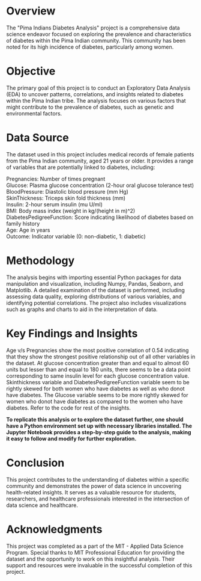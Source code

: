 # Overview
The "Pima Indians Diabetes Analysis" project is a comprehensive data science endeavor focused on exploring the prevalence and characteristics of diabetes within the Pima Indian community. This community has been noted for its high incidence of diabetes, particularly among women.

# Objective
The primary goal of this project is to conduct an Exploratory Data Analysis (EDA) to uncover patterns, correlations, and insights related to diabetes within the Pima Indian tribe. The analysis focuses on various factors that might contribute to the prevalence of diabetes, such as genetic and environmental factors.

# Data Source
The dataset used in this project includes medical records of female patients from the Pima Indian community, aged 21 years or older. It provides a range of variables that are potentially linked to diabetes, including:

  Pregnancies: Number of times pregnant \
  Glucose: Plasma glucose concentration (2-hour oral glucose tolerance test) \
  BloodPressure: Diastolic blood pressure (mm Hg) \
  SkinThickness: Triceps skin fold thickness (mm) \
  Insulin: 2-hour serum insulin (mu U/ml) \
  BMI: Body mass index (weight in kg/(height in m)^2) \
  DiabetesPedigreeFunction: Score indicating likelihood of diabetes based on family history \
  Age: Age in years \
  Outcome: Indicator variable (0: non-diabetic, 1: diabetic) 

# Methodology
The analysis begins with importing essential Python packages for data manipulation and visualization, including Numpy, Pandas, Seaborn, and Matplotlib. A detailed examination of the dataset is performed, including assessing data quality, exploring distributions of various variables, and identifying potential correlations. The project also includes visualizations such as graphs and charts to aid in the interpretation of data.

# Key Findings and Insights
Age v/s Pregnancies show the most positive correlation of 0.54 indicating that they show the strongest positive relationship out of all other variables in the dataset. At glucose concentration greater than and equal to almost 60 units but lesser than and equal to 180 units, there seems to be a data point corresponding to same insulin level for each glucose concentration value. Skinthickness variable and DiabetesPedigreeFunction variable seem to be rightly skewed for both women who have diabetes as well as who donot have diabetes. The Glucose variable seems to be more rightly skewed for women who donot have diabetes as compared to the women who have diabetes. Refer to the code for rest of the insights.

**To replicate this analysis or to explore the dataset further, one should have a Python environment set up with necessary libraries installed. The Jupyter Notebook provides a step-by-step guide to the analysis, making it easy to follow and modify for further exploration.**

# Conclusion
This project contributes to the understanding of diabetes within a specific community and demonstrates the power of data science in uncovering health-related insights. It serves as a valuable resource for students, researchers, and healthcare professionals interested in the intersection of data science and healthcare.

# Acknowledgments
This project was completed as a part of the MIT - Applied Data Science Program. Special thanks to MIT Professional Education for providing the dataset and the opportunity to work on this insightful analysis. Their support and resources were invaluable in the successful completion of this project.
